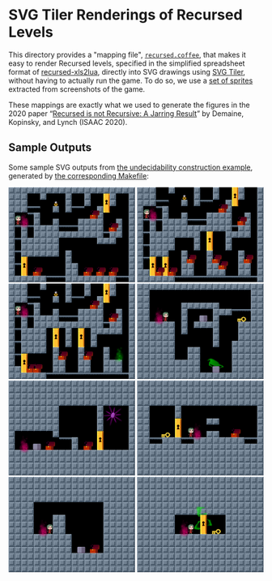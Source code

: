 # SVG Tiler Renderings of Recursed Levels

This directory provides a "mapping file", [`recursed.coffee`](recursed.coffee),
that makes it easy to render Recursed levels,
specified in the simplified spreadsheet format of
[recursed-xls2lua](https://github.com/edemaine/recursed-xls2lua),
directly into SVG drawings using
[SVG Tiler](https://github.com/edemaine/recursed-xls2lua),
without having to actually run the game.
To do so, we use a [set of sprites](sprites)
extracted from screenshots of the game.

These mappings are exactly what we used to generate the figures in
the 2020 paper &ldquo;[Recursed is not Recursive:
A Jarring Result](https://arxiv.org/abs/2002.05131)&rdquo;
by Demaine, Kopinsky, and Lynch (ISAAC 2020).

## Sample Outputs

Some sample SVG outputs from
[the undecidability construction example](../examples/undecidable),
generated by
[the corresponding Makefile](../examples/undecidable/Makefile):

<img width="250" src="../examples/undecidable/undecidable_domino_choice.svg"> <img width="250" src="../examples/undecidable/undecidable_A00.svg"> <img width="250" src="../examples/undecidable/undecidable_BJ00.svg"> <img width="250" src="../examples/undecidable/undecidable_KA01.svg"> <img width="250" src="../examples/undecidable/undecidable_start.svg"> <img width="250" src="../examples/undecidable/undecidable_VA01.svg"> <img width="250" src="../examples/undecidable/undecidable_PA01.svg"> <img width="250" src="../examples/undecidable/undecidable_global_lock.svg">
